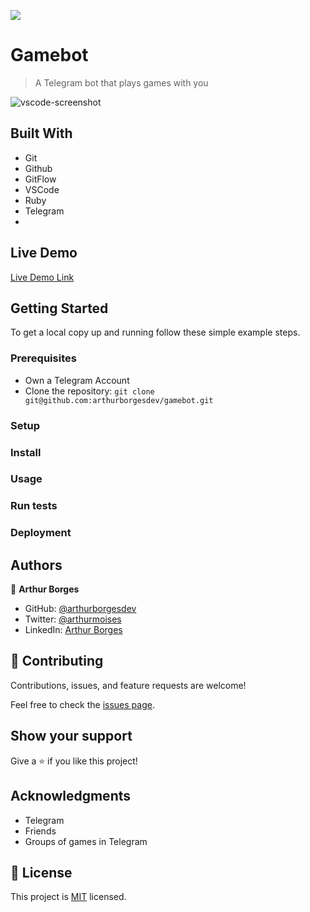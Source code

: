 ![](https://img.shields.io/badge/Microverse-blueviolet)

# Gamebot

> A Telegram bot that plays games with you

![vscode-screenshot](./vscode-screenshot-hello-world.png)


## Built With

- Git
- Github
- GitFlow
- VSCode
- Ruby
- Telegram
- 

## Live Demo

[Live Demo Link](https://livedemo.com)


## Getting Started

To get a local copy up and running follow these simple example steps.

### Prerequisites

- Own a Telegram Account
- Clone the repository: `git clone git@github.com:arthurborgesdev/gamebot.git`

### Setup

### Install

### Usage

### Run tests

### Deployment



## Authors

👤 **Arthur Borges**

- GitHub: [@arthurborgesdev](https://github.com/arthurborgesdev)
- Twitter: [@arthurmoises](https://twitter.com/arthurmoises)
- LinkedIn: [Arthur Borges](https://linkedin.com/in/arthurmoises)

## 🤝 Contributing

Contributions, issues, and feature requests are welcome!

Feel free to check the [issues page](https://github.com/arthurborgesdev/gamebot/issues).

## Show your support

Give a ⭐️ if you like this project!

## Acknowledgments

- Telegram
- Friends
- Groups of games in Telegram

## 📝 License

This project is [MIT](./LICENSE) licensed.